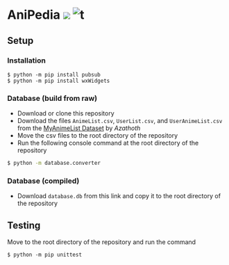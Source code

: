 # AniPedia [![](https://img.shields.io/badge/python-3.9+-blue.svg)](https://www.python.org/downloads/) ![t](https://img.shields.io/badge/status-unstable-red.svg)

## Setup

### Installation
```console
$ python -m pip install pubsub
$ python -m pip install wxWidgets
```

### Database (build from raw)
- Download or clone this repository
- Download the files `AnimeList.csv`, `UserList.csv`, and `UserAnimeList.csv` from the [MyAnimeList Dataset](https://www.kaggle.com/azathoth42/myanimelist) by *Azathoth*
- Move the csv files to the root directory of the repository
- Run the following console command at the root directory of the repository

```sh
$ python -m database.converter
```

### Database (compiled)
- Download `database.db` from this link and copy it to the root directory of the repository

## Testing
Move to the root directory of the repository and run the command
```console
$ python -m pip unittest
```
